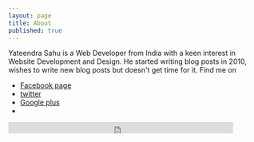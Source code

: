 ```yaml
---
layout: page
title: About
published: true
---
```


Yateendra Sahu is a Web Developer from India with a keen interest in Website Development and Design. He started writing blog posts in 2010,  wishes to write new blog posts but doesn't get time for it. Find me on
- [Facebook page](https://www.facebook.com/ya3dra) 
- [twitter](twitter.com/tweetpur)
- [Google plus](https://plus.google.com/110781854300344384592)
- 

<iframe src="http://www.facebook.com/plugins/like.php?href=http://facebook.com/ya3dra&amp;send=false&#10;&amp;layout=button_count&amp;width=450&amp;show_faces=false&amp;&#10;action=like&amp;colorscheme=light&amp;font&amp;height=35" scrolling="no" frameborder="0" style="border:none;
overflow:hidden;width:450px; height:23px;" allowtransparency="true"></iframe>

